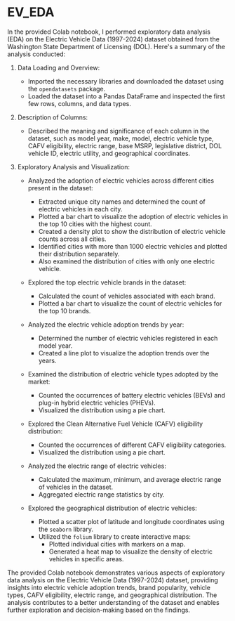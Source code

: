 # EV_EDA
In the provided Colab notebook, I performed exploratory data analysis (EDA) on the Electric Vehicle Data (1997-2024) dataset obtained from the Washington State Department of Licensing (DOL). Here's a summary of the analysis conducted:

1. Data Loading and Overview:
   - Imported the necessary libraries and downloaded the dataset using the `opendatasets` package.
   - Loaded the dataset into a Pandas DataFrame and inspected the first few rows, columns, and data types.

2. Description of Columns:
   - Described the meaning and significance of each column in the dataset, such as model year, make, model, electric vehicle type, CAFV eligibility, electric range, base MSRP, legislative district, DOL vehicle ID, electric utility, and geographical coordinates.

3. Exploratory Analysis and Visualization:
   - Analyzed the adoption of electric vehicles across different cities present in the dataset:
     - Extracted unique city names and determined the count of electric vehicles in each city.
     - Plotted a bar chart to visualize the adoption of electric vehicles in the top 10 cities with the highest count.
     - Created a density plot to show the distribution of electric vehicle counts across all cities.
     - Identified cities with more than 1000 electric vehicles and plotted their distribution separately.
     - Also examined the distribution of cities with only one electric vehicle.

   - Explored the top electric vehicle brands in the dataset:
     - Calculated the count of vehicles associated with each brand.
     - Plotted a bar chart to visualize the count of electric vehicles for the top 10 brands.

   - Analyzed the electric vehicle adoption trends by year:
     - Determined the number of electric vehicles registered in each model year.
     - Created a line plot to visualize the adoption trends over the years.

   - Examined the distribution of electric vehicle types adopted by the market:
     - Counted the occurrences of battery electric vehicles (BEVs) and plug-in hybrid electric vehicles (PHEVs).
     - Visualized the distribution using a pie chart.

   - Explored the Clean Alternative Fuel Vehicle (CAFV) eligibility distribution:
     - Counted the occurrences of different CAFV eligibility categories.
     - Visualized the distribution using a pie chart.

   - Analyzed the electric range of electric vehicles:
     - Calculated the maximum, minimum, and average electric range of vehicles in the dataset.
     - Aggregated electric range statistics by city.

   - Explored the geographical distribution of electric vehicles:
     - Plotted a scatter plot of latitude and longitude coordinates using the `seaborn` library.
     - Utilized the `folium` library to create interactive maps:
       - Plotted individual cities with markers on a map.
       - Generated a heat map to visualize the density of electric vehicles in specific areas.

The provided Colab notebook demonstrates various aspects of exploratory data analysis on the Electric Vehicle Data (1997-2024) dataset, providing insights into electric vehicle adoption trends, brand popularity, vehicle types, CAFV eligibility, electric range, and geographical distribution. The analysis contributes to a better understanding of the dataset and enables further exploration and decision-making based on the findings.
